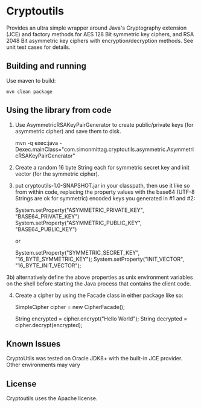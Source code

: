 Cryptoutils
============

Provides an ultra simple wrapper around Java's Cryptography extension (JCE) and factory methods for AES 128 Bit symmetric key ciphers, and RSA 2048 Bit asymmetric key ciphers with encryption/decryption methods. See unit test cases for details.

Building and running
--------------------

Use maven to build:

    mvn clean package

Using the library from code
---------------------------

1) Use AsymmetricRSAKeyPairGenerator to create public/private keys (for asymmetric cipher) and save them to disk.

    mvn -q exec:java -Dexec.mainClass="com.simonmittag.cryptoutils.asymmetric.AsymmetricRSAKeyPairGenerator"

2) Create a random 16 byte String each for symmetric secret key and init vector (for the symmetric cipher).

3) put cryptoutils-1.0-SNAPSHOT.jar in your classpath, then use it like so from within code, replacing the property values with the base64 (UTF-8 Strings are ok for symmetric) encoded keys you generated in #1 and #2:

    System.setProperty("ASYMMETRIC_PRIVATE_KEY", "BASE64_PRIVATE_KEY")
    System.setProperty("ASYMMETRIC_PUBLIC_KEY", "BASE64_PUBLIC_KEY")

    or

    System.setProperty("SYMMETRIC_SECRET_KEY", "16_BYTE_SYMMETRIC_KEY");
    System.setProperty("INIT_VECTOR", "16_BYTE_INIT_VECTOR");

3b) alternatively define the above properties as unix environment variables on the shell before starting the Java process that contains the client code.

4) Create a cipher by using the Facade class in either package like so:

    SimpleCipher cipher = new CipherFacade();

    String encrypted = cipher.encrypt("Hello World");
    String decrypted = cipher.decrypt(encrypted);


Known Issues
------------

CryptoUtils was tested on Oracle JDK8+ with the built-in JCE provider. Other environments may vary


License
-------

Cryptoutils uses the Apache license.